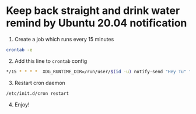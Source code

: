 # Keep back straight and drink water remind by Ubuntu 20.04 notification

1. Create a job which runs every 15 minutes

```sh
crontab -e
```

2. Add this line to `crontab` config

```sh 
*/15 * * * *  XDG_RUNTIME_DIR=/run/user/$(id -u) notify-send "Hey Tu" "Keep your back straight and drink water!"
```

3. Restart cron daemon

```sh
/etc/init.d/cron restart
```

4. Enjoy!
